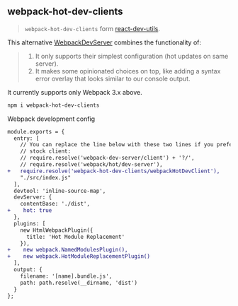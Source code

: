 webpack-hot-dev-clients
---

> `webpack-hot-dev-clients` form [react-dev-utils](https://github.com/facebook/create-react-app/tree/master/packages/react-dev-utils).

This alternative [WebpackDevServer](https://github.com/webpack/webpack-dev-server) combines the functionality of:

> 1. It only supports their simplest configuration (hot updates on same server).  
> 2. It makes some opinionated choices on top, like adding a syntax error overlay that looks similar to our console output.  

It currently supports only Webpack 3.x above.

```bash
npm i webpack-hot-dev-clients
```

Webpack development config

```diff
module.exports = {
  entry: [
    // You can replace the line below with these two lines if you prefer the
    // stock client:
    // require.resolve('webpack-dev-server/client') + '?/',
    // require.resolve('webpack/hot/dev-server'),
+   require.resolve('webpack-hot-dev-clients/webpackHotDevClient'),
    "./src/index.js"
  ],
  devtool: 'inline-source-map',
  devServer: {
    contentBase: './dist',
+    hot: true
  },
  plugins: [
    new HtmlWebpackPlugin({
      title: 'Hot Module Replacement'
    }),
+    new webpack.NamedModulesPlugin(),
+    new webpack.HotModuleReplacementPlugin()
  ],
  output: {
    filename: '[name].bundle.js',
    path: path.resolve(__dirname, 'dist')
  }
};
```
